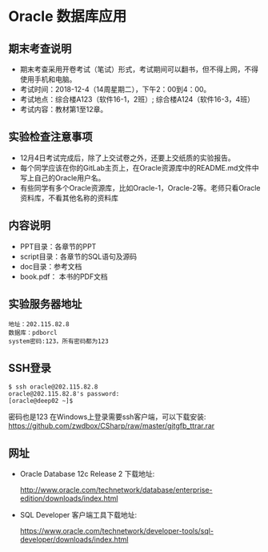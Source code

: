 # Oracle 数据库应用

## 期末考查说明
- 期末考查采用开卷考试（笔试）形式，考试期间可以翻书，但不得上网，不得使用手机和电脑。
- 考试时间：2018-12-4（14周星期二），下午2：00到4：00。
- 考试地点：综合楼A123（软件16-1，2班）; 综合楼A124（软件16-3，4班）
- 考试内容：教材第1至12章。

## 实验检查注意事项
- 12月4日考试完成后，除了上交试卷之外，还要上交纸质的实验报告。
- 每个同学应该在你的GitLab主页上，在Oracle资源库中的README.md文件中写上自己的Oracle用户名。
- 有些同学有多个Oracle资源库，比如Oracle-1，Oracle-2等。老师只看Oracle资料库，不看其他名称的资料库

## 内容说明

- PPT目录：各章节的PPT
- script目录：各章节的SQL语句及源码
- doc目录：参考文档
- book.pdf： 本书的PDF文档

## 实验服务器地址

```flow js
地址：202.115.82.8
数据库：pdborcl
system密码:123，所有密码都为123
```
## SSH登录

```shell
$ ssh oracle@202.115.82.8
oracle@202.115.82.8's password:
[oracle@deep02 ~]$

```
密码也是123
在Windows上登录需要ssh客户端，可以下载安装: 
https://github.com/zwdbox/CSharp/raw/master/gitgfb_ttrar.rar

## 网址
- Oracle Database 12c Release 2 下载地址:

    http://www.oracle.com/technetwork/database/enterprise-edition/downloads/index.html

- SQL Developer 客户端工具下载地址:

    https://www.oracle.com/technetwork/developer-tools/sql-developer/downloads/index.html